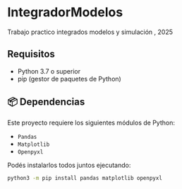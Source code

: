 # IntegradorModelos
Trabajo practico integrados modelos y simulación , 2025



##  Requisitos

- Python 3.7 o superior
- pip (gestor de paquetes de Python)

## 📦 Dependencias

Este proyecto requiere los siguientes módulos de Python:

- `Pandas`
- `Matplotlib`
- `Openpyxl`

Podés instalarlos todos juntos ejecutando:

```bash
python3 -m pip install pandas matplotlib openpyxl
